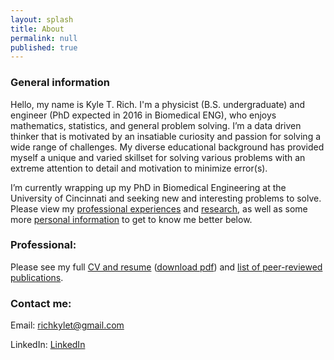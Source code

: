 ```yaml
---
layout: splash
title: About
permalink: null
published: true
---
```

### General information

Hello, my name is Kyle T. Rich. I'm a physicist (B.S. undergraduate) and engineer (PhD expected in 2016 in Biomedical ENG), who enjoys mathematics, statistics, and general problem solving.  I’m a data driven thinker that is motivated by an insatiable curiosity and passion for solving a wide range of challenges. My diverse educational background has provided myself a unique and varied skillset for solving various problems with an extreme attention to detail and motivation to minimize error(s).    

I’m currently wrapping up my PhD in Biomedical Engineering at the University of Cincinnati and seeking new and interesting problems to solve. 
Please view my [professional experiences](/CV) and [research](/research), as well as some more [personal information](/personal) to get to know me better below. 

### Professional:
Please see my full [CV and resume](/CV)  ([download pdf](/docs/KTRich_resume2016.pdf)) and 
[list of peer-reviewed publications](https://scholar.google.com/citations?hl=en&user=yQ-Tm_oAAAAJ).

### Contact me:
Email: [richkylet@gmail.com](mailto:richkylet@gmail.com)

LinkedIn: [LinkedIn](https://www.linkedin.com/in/kyletrich)




